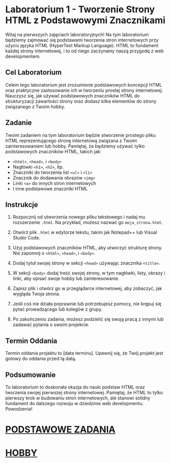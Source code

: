 # Laboratorium 1 - Tworzenie Strony HTML z Podstawowymi Znacznikami

Witaj na pierwszych zajęciach laboratoryjnych! Na tym laboratorium będziemy zajmować się podstawami tworzenia stron internetowych przy użyciu języka HTML (HyperText Markup Language). HTML to fundament każdej strony internetowej, i to od niego zaczynamy naszą przygodę z web developmentem.

## Cel Laboratorium

Celem tego laboratorium jest zrozumienie podstawowych koncepcji HTML oraz praktyczne zastosowanie ich w tworzeniu prostej strony internetowej. Nauczysz się, jak używać podstawowych znaczników HTML do strukturyzacji zawartości strony oraz dodasz kilka elementów do strony związanego z Twoim hobby.

## Zadanie

Twoim zadaniem na tym laboratorium będzie stworzenie prostego pliku HTML reprezentującego stronę internetową związana z Twoim zainteresowaniem lub hobby. Pamiętaj, że będziemy używać tylko podstawowych znaczników HTML, takich jak:

- `<html>`, `<head>`, i `<body>`
- Nagłówki `<h1>`, `<h2>`, itp.
- Znaczniki do tworzenia list `<ul>` i `<li>`
- Znacznik do dodawania obrazów `<img>`
- Linki `<a>` do innych stron internetowych
- I inne podstawowe znaczniki HTML

## Instrukcje

1. Rozpocznij od utworzenia nowego pliku tekstowego i nadaj mu rozszerzenie `.html`. Na przykład, możesz nazwać go `moja_strona.html`.

2. Otwórz plik `.html` w edytorze tekstu, takim jak Notepad++ lub Visual Studio Code.

3. Użyj podstawowych znaczników HTML, aby utworzyć strukturę strony. Nie zapomnij o `<html>`, `<head>`, i `<body>`.

4. Dodaj tytuł swojej strony w sekcji `<head>` używając znacznika `<title>`.

5. W sekcji `<body>` dodaj treść swojej strony, w tym nagłówki, listy, obrazy i linki, aby opisać swoje hobby lub zainteresowanie.

6. Zapisz plik i otwórz go w przeglądarce internetowej, aby zobaczyć, jak wygląda Twoja strona.

7. Jeśli coś nie działa poprawnie lub potrzebujesz pomocy, nie krępuj się pytać prowadzącego lub kolegów z grupy.

8. Po zakończeniu zadania, możesz podzielić się swoją pracą z innymi lub zadawać pytania o swoim projekcie.

## Termin Oddania

Termin oddania projektu to [data terminu]. Upewnij się, że Twój projekt jest gotowy do oddania przed tą datą.

## Podsumowanie

To laboratorium to doskonała okazja do nauki podstaw HTML oraz tworzenia swojej pierwszej strony internetowej. Pamiętaj, że HTML to tylko pierwszy krok w budowaniu stron internetowych, ale stanowi solidny fundament do dalszego rozwoju w dziedzinie web developmentu. Powodzenia!

# [PODSTAWOWE ZADANIA](https://techint.dawidolko.pl/LAB1/)
# [HOBBY](https://techint.dawidolko.pl/LAB1/hobby.html)
